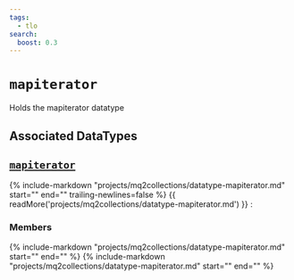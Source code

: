 ```yaml
---
tags:
  - tlo
search:
  boost: 0.3
---
```

# `mapiterator`

<!--tlo-desc-start-->
Holds the mapiterator datatype
<!--tlo-desc-end-->

## Associated DataTypes
<!--tlo-datatypes-start-->
## [`mapiterator`](datatype-mapiterator.md)
{% include-markdown "projects/mq2collections/datatype-mapiterator.md" start="<!--dt-desc-start-->" end="<!--dt-desc-end-->" trailing-newlines=false %} {{ readMore('projects/mq2collections/datatype-mapiterator.md') }}
:    <h3>Members</h3>
    {% include-markdown "projects/mq2collections/datatype-mapiterator.md" start="<!--dt-members-start-->" end="<!--dt-members-end-->" %}
    {% include-markdown "projects/mq2collections/datatype-mapiterator.md" start="<!--dt-linkrefs-start-->" end="<!--dt-linkrefs-end-->" %}
    <!--tlo-datatypes-end-->